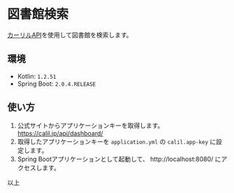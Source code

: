 # 図書館検索
[カーリルAPI](https://calil.jp/doc/api.html)を使用して図書館を検索します。  

## 環境
- Kotlin: `1.2.51` 
- Spring Boot: `2.0.4.RELEASE`

## 使い方
1. 公式サイトからアプリケーションキーを取得します。  
https://calil.jp/api/dashboard/
1. 取得したアプリケーションキーを `application.yml` の `calil.app-key` に設定します。
1. Spring Bootアプリケーションとして起動して、 http://localhost:8080/ にアクセスします。

以上
